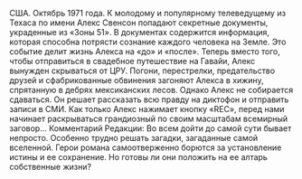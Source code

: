 <!--2025-05-09 17:39:00-->
США. Октябрь 1971 года.
К молодому и популярному телеведущему из Техаса по имени Алекс Свенсон попадают секретные документы, украденные из «Зоны 51». В документах содержится информация, которая способна потрясти сознание каждого человека на Земле. Это событие делит жизнь Алекса на «до» и «после». Теперь вместо того, чтобы отправиться в свадебное путешествие на Гавайи, Алекс вынужден скрываться от ЦРУ.
Погони, перестрелки, предательство друзей и сфабрикованные обвинения загоняют Алекса в хижину, спрятанную в дебрях мексиканских лесов. Однако Алекс не собирается сдаваться. Он решает рассказать всю правду на диктофон и отправить записи в СМИ.
Как только Алекс нажимает кнопку «REC», перед нами начинает раскрываться грандиозный по своим масштабам всемирный заговор…
Комментарий Редакции: Во всем дойти до самой сути бывает непросто. Особенно трудно решать загадки, загаданные самой вселенной. Герои романа самоотверженно борются за установление истины и ее сохранение. Но готовы ли они положить на ее алтарь собственные жизни?